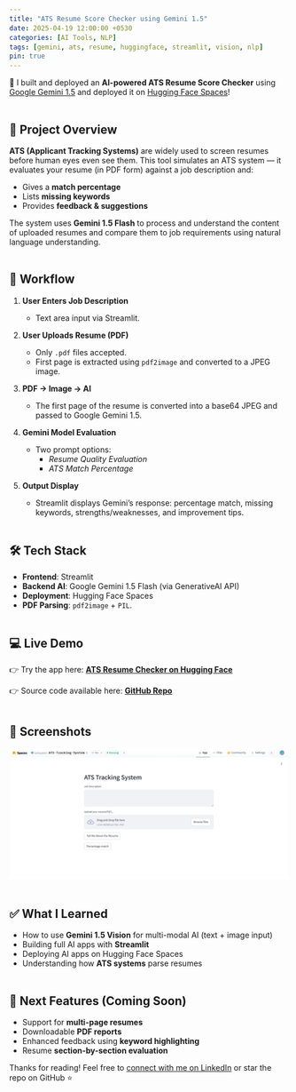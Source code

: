 ```yaml
---
title: "ATS Resume Score Checker using Gemini 1.5"
date: 2025-04-19 12:00:00 +0530
categories: [AI Tools, NLP]
tags: [gemini, ats, resume, huggingface, streamlit, vision, nlp]
pin: true
---
```


🚀 I built and deployed an **AI-powered ATS Resume Score Checker** using [Google Gemini 1.5](https://ai.google.dev/) and deployed it on [Hugging Face Spaces](https://huggingface.co/spaces)! <br><br>



## 📌 Project Overview

**ATS (Applicant Tracking Systems)** are widely used to screen resumes before human eyes even see them. This tool simulates an ATS system — it evaluates your resume (in PDF form) against a job description and:

-  Gives a **match percentage**
-  Lists **missing keywords**
-  Provides **feedback & suggestions**

The system uses **Gemini 1.5 Flash** to process and understand the content of uploaded resumes and compare them to job requirements using natural language understanding. <br><br>



## 🌟 Workflow

1. **User Enters Job Description**  
   - Text area input via Streamlit.

2. **User Uploads Resume (PDF)**  
   - Only `.pdf` files accepted.
   - First page is extracted using `pdf2image` and converted to a JPEG image.

3. **PDF → Image → AI**  
   - The first page of the resume is converted into a base64 JPEG and passed to Google Gemini 1.5.

4. **Gemini Model Evaluation**  
   - Two prompt options:
     -  *Resume Quality Evaluation*
     -  *ATS Match Percentage*

5. **Output Display**  
   - Streamlit displays Gemini’s response: percentage match, missing keywords, strengths/weaknesses, and improvement tips. <br><br>



## 🛠 Tech Stack

- **Frontend**: Streamlit
- **Backend AI**: Google Gemini 1.5 Flash (via GenerativeAI API)
- **Deployment**: Hugging Face Spaces
- **PDF Parsing**: `pdf2image` + `PIL`. <br><br>



## 💻 Live Demo

👉 Try the app here: [**ATS Resume Checker on Hugging Face**](https://huggingface.co/spaces/tarkpatel/ATS-Tracking-System)

👉 Source code available here: [**GitHub Repo**](https://github.com/tarkptel/ats-resume-tracking-system)  <br><br>



## 📸 Screenshots

![ATS Tracking System](/assets/images/ATS-Tracking-System-a-Hugging-Face-Space-by-tarkpatel-04-19-2025_06_25_PM.png)  <br><br>

## ✅ What I Learned

- How to use **Gemini 1.5 Vision** for multi-modal AI (text + image input)
- Building full AI apps with **Streamlit**
- Deploying AI apps on Hugging Face Spaces
- Understanding how **ATS systems** parse resumes  <br><br>



## 🚀 Next Features (Coming Soon)

- Support for **multi-page resumes**
- Downloadable **PDF reports**
- Enhanced feedback using **keyword highlighting**
- Resume **section-by-section evaluation**



Thanks for reading! Feel free to [connect with me on LinkedIn](https://www.linkedin.com/in/tark-patel/) or star the repo on GitHub ⭐

